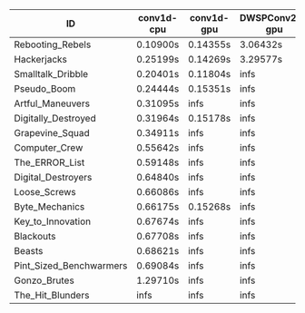 |ID|conv1d-cpu|conv1d-gpu|DWSPConv2D-gpu|gemm-gpu|avg|
|-|-|-|-|-|-|
|Rebooting_Rebels|0.10900s|0.14355s|3.06432s|1.83930s|1.28904s|
|Hackerjacks|0.25199s|0.14269s|3.29577s|2.07441s|1.44121s|
|Smalltalk_Dribble|0.20401s|0.11804s|infs|2.08571s|infs|
|Pseudo_Boom|0.24444s|0.15351s|infs|4.56621s|infs|
|Artful_Maneuvers|0.31095s|infs|infs|4.70766s|infs|
|Digitally_Destroyed|0.31964s|0.15178s|infs|2.71561s|infs|
|Grapevine_Squad|0.34911s|infs|infs|4.65211s|infs|
|Computer_Crew|0.55642s|infs|infs|4.64542s|infs|
|The_ERROR_List|0.59148s|infs|infs|4.72755s|infs|
|Digital_Destroyers|0.64840s|infs|infs|4.73584s|infs|
|Loose_Screws|0.66086s|infs|infs|4.70595s|infs|
|Byte_Mechanics|0.66175s|0.15268s|infs|4.74144s|infs|
|Key_to_Innovation|0.67674s|infs|infs|4.65508s|infs|
|Blackouts|0.67708s|infs|infs|4.66087s|infs|
|Beasts|0.68621s|infs|infs|4.72188s|infs|
|Pint_Sized_Benchwarmers|0.69084s|infs|infs|4.69674s|infs|
|Gonzo_Brutes|1.29710s|infs|infs|4.65601s|infs|
|The_Hit_Blunders|infs|infs|infs|4.74918s|infs|

